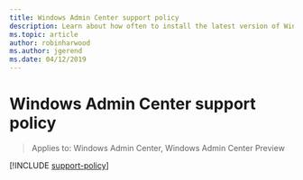 ```yaml
---
title: Windows Admin Center support policy
description: Learn about how often to install the latest version of Windows Admin Center to stay current and supported.
ms.topic: article
author: robinharwood
ms.author: jgerend
ms.date: 04/12/2019
---
```

# Windows Admin Center support policy

>Applies to: Windows Admin Center, Windows Admin Center Preview

[!INCLUDE [support-policy](../includes/support-policy.md)]
